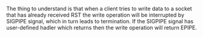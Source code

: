 The thing to understand is that when a client tries to write data to a socket that has already received RST the write operation will be interrupted by SIGPIPE signal, which in turn leads to termination. If the SIGPIPE signal has user-defined hadler which returns then the write operation will return EPIPE.
